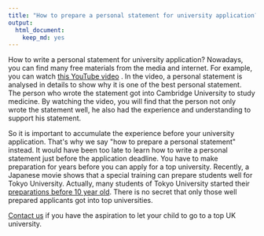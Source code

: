 ```yaml
---
title: "How to prepare a personal statement for university application?"
output: 
  html_document: 
    keep_md: yes
---
```


How to write a personal statement for university application? Nowadays, you can find many free materials from the media and internet. For example, you can watch [this YouTube video](<https://www.youtube.com/watch?v=f3dyx_YTJrg&t=236s>) . In the video, a personal statement is analysed in details to show why it is one of the best personal statement. The person who wrote the statement got into Cambridge University to study medicine. By watching the video, you will find that the person not only wrote the statement well, he also had the experience and understanding to support his statement. 

So it is important to accumulate the experience before your university application. That's why we say "how to prepare a personal statement" instead. It would have been too late to learn how to write a personal statement just before the application deadline. You have to make preparation for years before you can apply for a top university. Recently, a Japanese movie shows that a special training can prepare students well for Tokyo University. Actually, many students of Tokyo University started their [preparations before 10 year old](<https://www.aboluowang.com/2020/0915/1501258.html>). There is no secret that only those well prepared applicants got into top universities.

[Contact us](<mailto:chuansen.ren@gmail.com>) if you have the aspiration to let your child to go to a top UK university.
